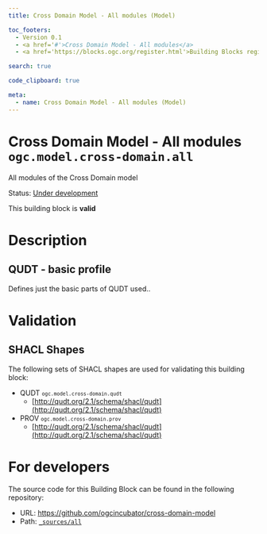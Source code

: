 ```yaml
---
title: Cross Domain Model - All modules (Model)

toc_footers:
  - Version 0.1
  - <a href='#'>Cross Domain Model - All modules</a>
  - <a href='https://blocks.ogc.org/register.html'>Building Blocks register</a>

search: true

code_clipboard: true

meta:
  - name: Cross Domain Model - All modules (Model)
---
```



# Cross Domain Model - All modules `ogc.model.cross-domain.all`

All modules of the Cross Domain model

<p class="status">
    <span data-rainbow-uri="http://www.opengis.net/def/status">Status</span>:
    <a href="http://www.opengis.net/def/status/under-development" target="_blank" data-rainbow-uri>Under development</a>
</p>

<aside class="success">
This building block is <strong>valid</strong>
</aside>

# Description

## QUDT - basic profile

Defines just the basic parts of QUDT used..




# Validation

## SHACL Shapes

The following sets of SHACL shapes are used for validating this building block:

* QUDT <small><code>ogc.model.cross-domain.qudt</code></small>
  * [http://qudt.org/2.1/schema/shacl/qudt](http://qudt.org/2.1/schema/shacl/qudt)
* PROV <small><code>ogc.model.cross-domain.prov</code></small>
  * [http://qudt.org/2.1/schema/shacl/qudt](http://qudt.org/2.1/schema/shacl/qudt)

# For developers

The source code for this Building Block can be found in the following repository:

* URL: <a href="https://github.com/ogcincubator/cross-domain-model" target="_blank">https://github.com/ogcincubator/cross-domain-model</a>
* Path:
<code><a href="https://github.com/ogcincubator/cross-domain-model/blob/HEAD/_sources/all" target="_blank">_sources/all</a></code>

